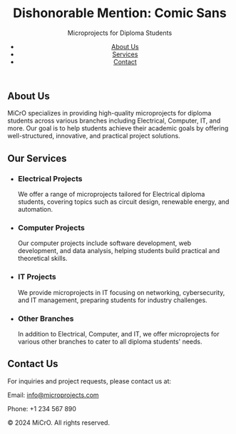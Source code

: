 <!DOCTYPE html>
<html lang="en">
<head>
    <meta charset="UTF-8">
    <meta name="viewport" content="width=device-width, initial-scale=1.0">
    <title>MiCrO - Microprojects for Diploma Students</title>
    <link rel="stylesheet" href="styles.css">
    <link href="https://fonts.googleapis.com/css2?family=Comic+Sans+MS&display=swap" rel="stylesheet">
</head>
<body>
    <header>
        <h1>Dishonorable Mention: Comic Sans</h1>
        <p>Microprojects for Diploma Students</p>
        <nav>
            <ul>
                <li><a href="#about" class="wiggle-button">About Us</a></li>
                <li><a href="#services" class="wiggle-button">Services</a></li>
                <li><a href="#contact" class="wiggle-button">Contact</a></li>
            </ul>
        </nav>
    </header>
    <main>
        <section id="about">
            <h2>About Us</h2>
            <p>MiCrO specializes in providing high-quality microprojects for diploma students across various branches including Electrical, Computer, IT, and more. Our goal is to help students achieve their academic goals by offering well-structured, innovative, and practical project solutions.</p>
        </section>
        <section id="services">
            <h2>Our Services</h2>
            <ul>
                <li>
                    <h3>Electrical Projects</h3>
                    <p>We offer a range of microprojects tailored for Electrical diploma students, covering topics such as circuit design, renewable energy, and automation.</p>
                </li>
                <li>
                    <h3>Computer Projects</h3>
                    <p>Our computer projects include software development, web development, and data analysis, helping students build practical and theoretical skills.</p>
                </li>
                <li>
                    <h3>IT Projects</h3>
                    <p>We provide microprojects in IT focusing on networking, cybersecurity, and IT management, preparing students for industry challenges.</p>
                </li>
                <li>
                    <h3>Other Branches</h3>
                    <p>In addition to Electrical, Computer, and IT, we offer microprojects for various other branches to cater to all diploma students' needs.</p>
                </li>
            </ul>
        </section>
        <section id="contact">
            <h2>Contact Us</h2>
            <p>For inquiries and project requests, please contact us at:</p>
            <p>Email: <a href="mailto:info@microprojects.com">info@microprojects.com</a></p>
            <p>Phone: +1 234 567 890</p>
        </section>
    </main>
    <footer>
        <p>&copy; 2024 MiCrO. All rights reserved.</p>
    </footer>
</body>
</html>
